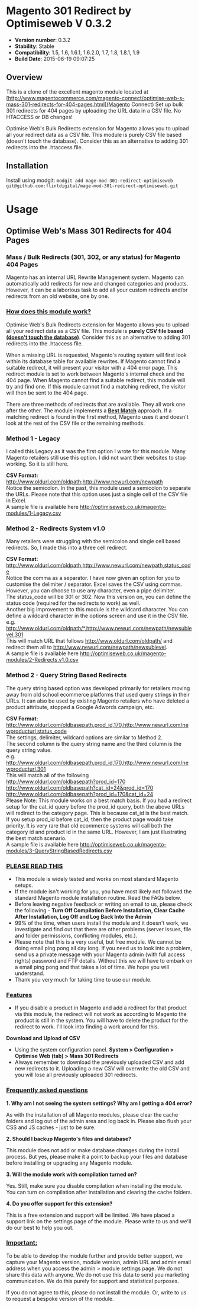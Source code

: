 # Magento 301 Redirect by Optimiseweb V 0.3.2


- **Version number**: 0.3.2 
- **Stability**: Stable
- **Compatibility**: 1.5, 1.6, 1.6.1, 1.6.2.0, 1.7, 1.8, 1.8.1, 1.9
- **Build Date**: 2015-06-19 09:07:25

## Overview
This is a clone of the excellent magento module located at [http://www.magentocommerce.com/magento-connect/optimise-web-s-mass-301-redirects-for-404-pages.html](Magento Connect) Set up bulk 301 redirects for 404 pages by uploading the URL data in a CSV file. No HTACCESS or DB changes!

Optimise Web's Bulk Redirects extension for Magento allows you to upload all your redirect data as a CSV file. This module is purely CSV file based (doesn't touch the database). Consider this as an alternative to adding 301 redirects into the .htaccess file.

## Installation
Install using modgit: 
`modgit add mage-mod-301-redirect-optimiseweb git@github.com:flintdigital/mage-mod-301-redirect-optimiseweb.git`

# Usage

## Optimise Web's Mass 301 Redirects for 404 Pages

### Mass / Bulk Redirects (301, 302, or any status) for Magento 404 Pages

Magento has an internal URL Rewrite Management system. Magento can automatically add redirects for new and changed categories and products. However, it can be a laborious task to add all your custom redirects and/or redirects from an old website, one by one.

### **<u>How does this module work?</u>**

Optimise Web's Bulk Redirects extension for Magento allows you to upload all your redirect data as a CSV file. This module is **purely CSV file based <u>(doesn't touch the database)</u>**. Consider this as an alternative to adding 301 redirects into the .htaccess file.

When a missing URL is requested, Magento's routing system will first look within its database table for available rewrites. If Magento cannot find a suitable redirect, it will present your visitor with a 404 error page. This redirect module is set to work between Magento's internal check and the 404 page. When Magento cannot find a suitable redirect, this module will try and find one. If this module cannot find a matching redirect, the visitor will then be sent to the 404 page.

There are three methods of redirects that are available. They all work one after the other. The module implements a **<u>Best Match</u>** approach. If a matching redirect is found in the first method, Magento uses it and doesn't look at the rest of the CSV file or the remaining methods.

### Method 1 - Legacy

I called this Legacy as it was the first option I wrote for this module. Many Magento retailers still use this option. I did not want their websites to stop working. So it is still here.

**CSV Format:**  
 http://www.oldurl.com/oldpath;http://www.newurl.com/newpath   
Notice the semicolon. In the past, this module used a semicolon to separate the URLs. Please note that this option uses just a single cell of the CSV file in Excel.   
A sample file is available here http://optimiseweb.co.uk/magento-modules/1-Legacy.csv

### Method 2 - Redirects System v1.0

Many retailers were struggling with the semicolon and single cell based redirects. So, I made this into a three cell redirect.

**CSV Format:**   
http://www.oldurl.com/oldpath,http://www.newurl.com/newpath,status_code   
Notice the comma as a separator. I have now given an option for you to customise the delimiter / separator. Excel saves the CSV using commas. However, you can choose to use any character, even a pipe delimiter.   
The status_code will be 301 or 302\. Now this version on, you can define the status code (required for the redirects to work) as well.   
Another big improvement to this module is the wildcard character. You can define a wildcard character in the options screen and use it in the CSV file.   
e.g. http://www.oldurl.com/oldpath/*,http://www.newurl.com/newpath/newsublevel,301   
This will match URL that follows http://www.oldurl.com/oldpath/ and redirect them all to http://www.newurl.com/newpath/newsublevel.   
A sample file is available here http://optimiseweb.co.uk/magento-modules/2-Redirects.v1.0.csv

### Method 2 - Query String Based Redirects

The query string based option was developed primarily for retailers moving away from old school ecommerce platforms that used query strings in their URLs. It can also be used by existing Magento retailers who have deleted a product attribute, stopped a Google Adwords campaign, etc.

**CSV Format:**   
http://www.oldurl.com/oldbasepath,prod_id,170,http://www.newurl.com/newproducturl,status_code   
The settings, delimiter, wildcard options are similar to Method 2.   
The second column is the query string name and the third column is the query string value.   
e.g. http://www.oldurl.com/oldbasepath,prod_id,170,http://www.newurl.com/newproducturl,301   
This will match all of the following   
http://www.oldurl.com/oldbasepath?prod_id=170   
http://www.oldurl.com/oldbasepath?cat_id=24&prod_id=170   
http://www.oldurl.com/oldbasepath?prod_id=170&cat_id=24   
Please Note: This module works on a best match basis. If you had a redirect setup for the cat_id query before the prod_id query, both the above URLs will redirect to the category page. This is because cat_id is the best match. If you setup prod_id before cat_id, then the product page would take priority. It is very rare that old ecommerce systems will call both the category id and product id in the same URL. However, I am just illustrating the best match scenario.   
A sample file is available here http://optimiseweb.co.uk/magento-modules/3-QueryStringBasedRedirects.csv

### **<u>PLEASE READ THIS</u>**

- This module is widely tested and works on most standard Magento setups.  
 - If the module isn't working for you, you have most likely not followed the standard Magento module installation routine. Read the FAQs below.  
 - Before leaving negative feedback or writing an email to us, please check the following - **Turn Off Compilation Before Installation, Clear Cache After Installation, Log Off and Log Back Into the Admin**  
 - 99% of the time, when users install the module and it doesn't work, we investigate and find out that there are other problems (server issues, file and folder permissions, conflicting modules, etc.).  
 - Please note that this is a very useful, but free module. We cannot be doing email ping pong all day long. If you need us to look into a problem, send us a private message with your Magento admin (with full access rights) password and FTP details. Without this we will have to embark on a email ping pong and that takes a lot of time. We hope you will understand.  
 - Thank you very much for taking time to use our module.  

### **<u>Features</u>**

- If you disable a product in Magento and add a redirect for that product via this module, the redirect will not work as according to Magento the product is still in the system. You will have to delete the product for the redirect to work. I'll look into finding a work around for this.  

**Download and Upload of CSV**   
- Using the system configuration panel. **System > Configuration > Optimise Web (tab) > Mass 301 Redirects**  
 - Always remember to download the previously uploaded CSV and add new redirects to it. Uploading a new CSV will overwrite the old CSV and you will lose all previously uploaded 301 redirects.  

### **<u>Frequently asked questions</u>**

**1\. Why am I not seeing the system settings? Why am I getting a 404 error?**

As with the installation of all Magento modules, please clear the cache folders and log out of the admin area and log back in. Please also flush your CSS and JS caches - just to be sure.

**2\. Should I backup Magento's files and database?**

This module does not add or make database changes during the install process. But yes, please make it a point to backup your files and database before installing or upgrading any Magento module.

**3\. Will the module work with compilation turned on?**

Yes. Still, make sure you disable compilation when installing the module. You can turn on compilation after installation and clearing the cache folders.

**4\. Do you offer support for this extension?**

This is a free extension and support will be limited. We have placed a support link on the settings page of the module. Please write to us and we'll do our best to help you out.

### **<u>Important:</u>**

To be able to develop the module further and provide better support, we capture your Magento version, module version, admin URL and admin email address when you access the admin > module settings page. We do not share this data with anyone. We do not use this data to send you marketing communication. We do this purely for support and statistical purposes.

If you do not agree to this, please do not install the module. Or, write to us to request a bespoke version of the module.
